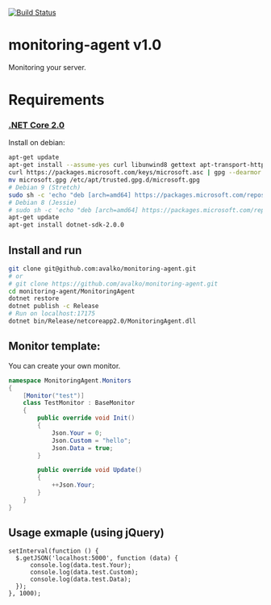 [![Build Status](https://travis-ci.org/avalko/monitoring-agent.svg?branch=master)](https://travis-ci.org/avalko/monitoring-agent)

monitoring-agent v1.0
=====
Monitoring your server.

# Requirements
### [.NET Core 2.0](https://www.microsoft.com/net/core)
Install on debian:
```BASH
apt-get update
apt-get install --assume-yes curl libunwind8 gettext apt-transport-https
curl https://packages.microsoft.com/keys/microsoft.asc | gpg --dearmor > microsoft.gpg
mv microsoft.gpg /etc/apt/trusted.gpg.d/microsoft.gpg
# Debian 9 (Stretch)
sudo sh -c 'echo "deb [arch=amd64] https://packages.microsoft.com/repos/microsoft-debian-stretch-prod stretch main" > /etc/apt/sources.list.d/dotnetdev.list'
# Debian 8 (Jessie)
# sudo sh -c 'echo "deb [arch=amd64] https://packages.microsoft.com/repos/microsoft-debian-jessie-prod jessie main" > /etc/apt/sources.list.d/dotnetdev.list'
apt-get update
apt-get install dotnet-sdk-2.0.0
```

## Install and run
```BASH
git clone git@github.com:avalko/monitoring-agent.git
# or
# git clone https://github.com/avalko/monitoring-agent.git
cd monitoring-agent/MonitoringAgent
dotnet restore
dotnet publish -c Release
# Run on localhost:17175
dotnet bin/Release/netcoreapp2.0/MonitoringAgent.dll
```


## Monitor template:
You can create your own monitor.
```C#
namespace MonitoringAgent.Monitors
{
    [Monitor("test")]
    class TestMonitor : BaseMonitor
    {
        public override void Init()
        {
            Json.Your = 0;
            Json.Custom = "hello";
            Json.Data = true;
        }

        public override void Update()
        {
            ++Json.Your;
        }
    }
}
```
## Usage exmaple (using jQuery)
```JS
setInterval(function () {
  $.getJSON('localhost:5000', function (data) {
      console.log(data.test.Your);
      console.log(data.test.Custom);
      console.log(data.test.Data);
  });
}, 1000);
```
